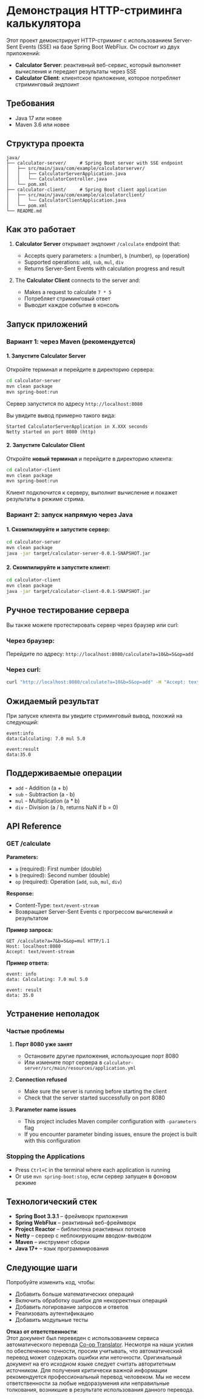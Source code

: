 <!--
CO_OP_TRANSLATOR_METADATA:
{
  "original_hash": "acd4010e430da00946a154f62847a169",
  "translation_date": "2025-06-18T09:43:30+00:00",
  "source_file": "03-GettingStarted/06-http-streaming/solution/java/README.md",
  "language_code": "ru"
}
-->
# Демонстрация HTTP-стриминга калькулятора

Этот проект демонстрирует HTTP-стриминг с использованием Server-Sent Events (SSE) на базе Spring Boot WebFlux. Он состоит из двух приложений:

- **Calculator Server**: реактивный веб-сервис, который выполняет вычисления и передает результаты через SSE
- **Calculator Client**: клиентское приложение, которое потребляет стриминговый эндпоинт

## Требования

- Java 17 или новее
- Maven 3.6 или новее

## Структура проекта

```
java/
├── calculator-server/     # Spring Boot server with SSE endpoint
│   ├── src/main/java/com/example/calculatorserver/
│   │   ├── CalculatorServerApplication.java
│   │   └── CalculatorController.java
│   └── pom.xml
├── calculator-client/     # Spring Boot client application
│   ├── src/main/java/com/example/calculatorclient/
│   │   └── CalculatorClientApplication.java
│   └── pom.xml
└── README.md
```

## Как это работает

1. **Calculator Server** открывает эндпоинт `/calculate` endpoint that:
   - Accepts query parameters: `a` (number), `b` (number), `op` (operation)
   - Supported operations: `add`, `sub`, `mul`, `div`
   - Returns Server-Sent Events with calculation progress and result

2. The **Calculator Client** connects to the server and:
   - Makes a request to calculate `7 * 5`
   - Потребляет стриминговый ответ
   - Выводит каждое событие в консоль

## Запуск приложений

### Вариант 1: через Maven (рекомендуется)

#### 1. Запустите Calculator Server

Откройте терминал и перейдите в директорию сервера:

```bash
cd calculator-server
mvn clean package
mvn spring-boot:run
```

Сервер запустится по адресу `http://localhost:8080`

Вы увидите вывод примерно такого вида:
```
Started CalculatorServerApplication in X.XXX seconds
Netty started on port 8080 (http)
```

#### 2. Запустите Calculator Client

Откройте **новый терминал** и перейдите в директорию клиента:

```bash
cd calculator-client
mvn clean package
mvn spring-boot:run
```

Клиент подключится к серверу, выполнит вычисление и покажет результаты в режиме стрима.

### Вариант 2: запуск напрямую через Java

#### 1. Скомпилируйте и запустите сервер:

```bash
cd calculator-server
mvn clean package
java -jar target/calculator-server-0.0.1-SNAPSHOT.jar
```

#### 2. Скомпилируйте и запустите клиент:

```bash
cd calculator-client
mvn clean package
java -jar target/calculator-client-0.0.1-SNAPSHOT.jar
```

## Ручное тестирование сервера

Вы также можете протестировать сервер через браузер или curl:

### Через браузер:
Перейдите по адресу: `http://localhost:8080/calculate?a=10&b=5&op=add`

### Через curl:
```bash
curl "http://localhost:8080/calculate?a=10&b=5&op=add" -H "Accept: text/event-stream"
```

## Ожидаемый результат

При запуске клиента вы увидите стриминговый вывод, похожий на следующий:

```
event:info
data:Calculating: 7.0 mul 5.0

event:result
data:35.0
```

## Поддерживаемые операции

- `add` - Addition (a + b)
- `sub` - Subtraction (a - b)
- `mul` - Multiplication (a * b)
- `div` - Division (a / b, returns NaN if b = 0)

## API Reference

### GET /calculate

**Parameters:**
- `a` (required): First number (double)
- `b` (required): Second number (double)
- `op` (required): Operation (`add`, `sub`, `mul`, `div`)

**Response:**
- Content-Type: `text/event-stream`
- Возвращает Server-Sent Events с прогрессом вычислений и результатом

**Пример запроса:**
```
GET /calculate?a=7&b=5&op=mul HTTP/1.1
Host: localhost:8080
Accept: text/event-stream
```

**Пример ответа:**
```
event: info
data: Calculating: 7.0 mul 5.0

event: result
data: 35.0
```

## Устранение неполадок

### Частые проблемы

1. **Порт 8080 уже занят**
   - Остановите другие приложения, использующие порт 8080
   - Или измените порт сервера в `calculator-server/src/main/resources/application.yml`

2. **Connection refused**
   - Make sure the server is running before starting the client
   - Check that the server started successfully on port 8080

3. **Parameter name issues**
   - This project includes Maven compiler configuration with `-parameters` flag
   - If you encounter parameter binding issues, ensure the project is built with this configuration

### Stopping the Applications

- Press `Ctrl+C` in the terminal where each application is running
- Or use `mvn spring-boot:stop`, если сервер запущен в фоновом режиме

## Технологический стек

- **Spring Boot 3.3.1** – фреймворк приложения
- **Spring WebFlux** – реактивный веб-фреймворк
- **Project Reactor** – библиотека реактивных потоков
- **Netty** – сервер с неблокирующим вводом-выводом
- **Maven** – инструмент сборки
- **Java 17+** – язык программирования

## Следующие шаги

Попробуйте изменить код, чтобы:
- Добавить больше математических операций
- Включить обработку ошибок для некорректных операций
- Добавить логирование запросов и ответов
- Реализовать аутентификацию
- Добавить модульные тесты

**Отказ от ответственности**:  
Этот документ был переведен с использованием сервиса автоматического перевода [Co-op Translator](https://github.com/Azure/co-op-translator). Несмотря на наши усилия по обеспечению точности, просим учитывать, что автоматический перевод может содержать ошибки или неточности. Оригинальный документ на его исходном языке следует считать авторитетным источником. Для получения критически важной информации рекомендуется профессиональный перевод человеком. Мы не несем ответственности за любые недоразумения или неправильные толкования, возникшие в результате использования данного перевода.